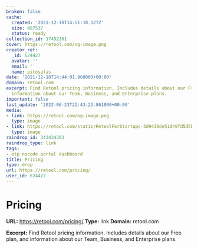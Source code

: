 ```yaml
---
broken: false
cache:
  created: '2021-12-18T14:51:18.127Z'
  size: 487537
  status: ready
collection_id: 17452361
cover: https://retool.com/og-image.png
creator_ref:
  _id: 624427
  avatar: ''
  email: ''
  name: pitosalas
date: '2021-12-18T14:44:01.968000+00:00'
domain: retool.com
excerpt: Find Retool pricing information. Includes details about our Free plan, and
  information about our Team, Business, and Enterprise plans.
important: false
last_update: '2022-06-23T22:43:23.861000+00:00'
media:
- link: https://retool.com/og-image.png
  type: image
- link: https://retool.com/static/RetoolForStartups-3d9430de51d49fd5d5b6db8ba98365bd.png
  type: image
raindrop_id: 343434303
raindrop_type: link
tags:
- otp nocode portal dashboard
title: Pricing
type: drop
url: https://retool.com/pricing/
user_id: 624427
---
```


# Pricing

**URL:** https://retool.com/pricing/
**Type:** link
**Domain:** retool.com

**Excerpt:** Find Retool pricing information. Includes details about our Free plan, and information about our Team, Business, and Enterprise plans.
